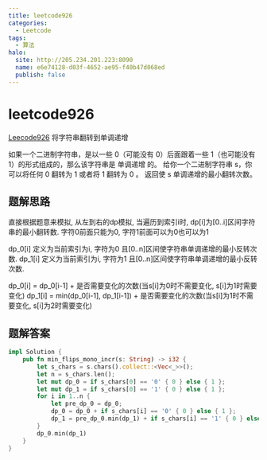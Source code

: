 ```yaml
---
title: leetcode926
categories:
  - Leetcode
tags:
  - 算法
halo:
  site: http://205.234.201.223:8090
  name: e6e74128-d03f-4652-ae95-f40b47d068ed
  publish: false
---
```

# leetcode926
[Leecode926](https://leetcode.cn/problems/flip-string-to-monotone-increasing/) 将字符串翻转到单调递增

如果一个二进制字符串，是以一些 0（可能没有 0）后面跟着一些 1（也可能没有 1）的形式组成的，那么该字符串是 单调递增 的。
给你一个二进制字符串 s，你可以将任何 0 翻转为 1 或者将 1 翻转为 0 。
返回使 s 单调递增的最小翻转次数。

## 题解思路
直接根据题意来模拟, 从左到右的dp模拟, 当遍历到索引i时, dp\[i\]为\[0..i\]区间字符串的最小翻转数.
字符0前面只能为0, 字符1前面可以为0也可以为1

dp_0\[i\] 定义为当前索引为i, 字符为0 且\[0..n\]区间使字符串单调递增的最小反转次数. 
dp_1\[i\] 定义为当前索引为i, 字符为1 且\[0..n\]区间使字符串单调递增的最小反转次数. 

dp_0\[i\] = dp_0\[i-1\] + 是否需要变化的次数(当s\[i\]为0时不需要变化, s\[i\]为1时需要变化)
dp_1\[i\] = min(dp_0\[i-1\], dp_1\[i-1\]) + 是否需要变化的次数(当s\[i\]为1时不需要变化, s\[i\]为2时需要变化)


## 题解答案

``` rust
impl Solution {
    pub fn min_flips_mono_incr(s: String) -> i32 {
        let s_chars = s.chars().collect::<Vec<_>>();
        let n = s_chars.len();
        let mut dp_0 = if s_chars[0] == '0' { 0 } else { 1 };
        let mut dp_1 = if s_chars[0] == '1' { 0 } else { 1 };
        for i in 1..n {
            let pre_dp_0 = dp_0;
            dp_0 = dp_0 + if s_chars[i] == '0' { 0 } else { 1 };
            dp_1 = pre_dp_0.min(dp_1) + if s_chars[i] == '1' { 0 } else { 1 };
        }
        dp_0.min(dp_1)
    }
} 
```
